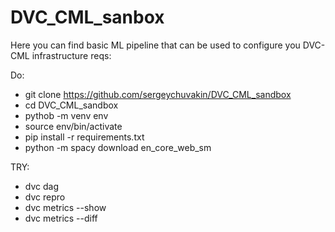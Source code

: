 # DVC_CML_sanbox
Here you can find basic ML pipeline that can be used to configure you DVC-CML infrastructure
reqs:

Do:
- git clone https://github.com/sergeychuvakin/DVC_CML_sandbox
- cd DVC_CML_sandbox
- pythob -m venv env 
- source env/bin/activate
- pip install -r requirements.txt
- python -m spacy download en_core_web_sm

TRY: 
- dvc dag
- dvc repro
- dvc metrics --show
- dvc metrics --diff

